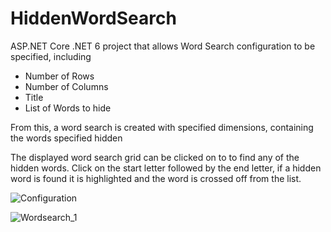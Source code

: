 # HiddenWordSearch
ASP.NET Core .NET 6 project that allows Word Search configuration to be specified, including
- Number of Rows
- Number of Columns
- Title
- List of Words to hide

From this, a word search is created with specified dimensions, containing the words specified hidden

The displayed word search grid can be clicked on to to find any of the hidden words. Click on the start letter followed by the end letter,
if a hidden word is found it is highlighted and the word is crossed off from the list.

![Configuration](https://github.com/RunningMan01/HiddenWordSearch/assets/39748371/33e5c5b9-ae07-4c25-b04d-b6a7ddb935c3)

![Wordsearch_1](https://github.com/RunningMan01/HiddenWordSearch/assets/39748371/c829e322-22ea-4efb-93d0-2fe4a1ef6667)
